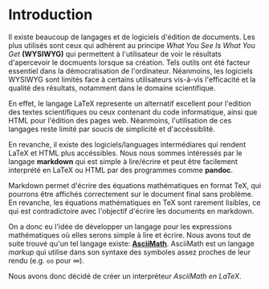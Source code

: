 # Introduction

Il existe beaucoup de langages et de logiciels d'édition de documents.
Les plus utilisés sont ceux qui adhèrent au principe *What You See Is What You Get* **(WYSIWYG)**
qui permettent à l'utilisateur de voir le résultats d'apercevoir le docmuents lorsque sa création.
Tels outils ont été facteur essentiel dans la démocratisation de l'ordinateur.
Néanmoins, les logiciels WYSIWYG sont limités face à certains utilisateurs vis-à-vis l'efficacité et la qualité des résultats,
notamment dans le domaine scientifique.

En effet, le langage LaTeX represente un alternatif excellent pour l'edition des textes scientifiques ou ceux
contenant du code informatique, ainsi que HTML pour l'édition des pages web.
Néanmoins, l'utilisation de ces langages reste limité par soucis de simplicité et d'accéssiblité.

En revanche, il existe des logiciels/languages intermédiares qui rendent LaTeX et HTML plus accéssibles.
Nous nous sommes intéressés par le langage **markdown** qui est simple à lire/écrire et peut être
facilement interprété en LaTeX ou HTML par des programmes comme **pandoc**.

Markdown permet d'écrire des équations mathématiques en format TeX, qui pourrons être affichés
correctement sur le document final sans problème.
En revanche, les équations mathématiques en TeX sont rarement lisibles, ce qui est contradictoire
avec l'objectif d'écrire les documents en markdown.

On a donc eu l'idée de développer un langage pour les expressions mathématiques où elles serons
simple à lire et écrire.
Nous avons tout de suite trouvé qu'un tel langage existe: [**AsciiMath**](asciimath.org).
AsciiMath est un langage *markup* qui utilise dans son syntaxe des symboles assez proches
de leur rendu (e.g. `oo` pour $\infty$).

Nous avons donc décidé de créer un interpréteur *AsciiMath en LaTeX*.
